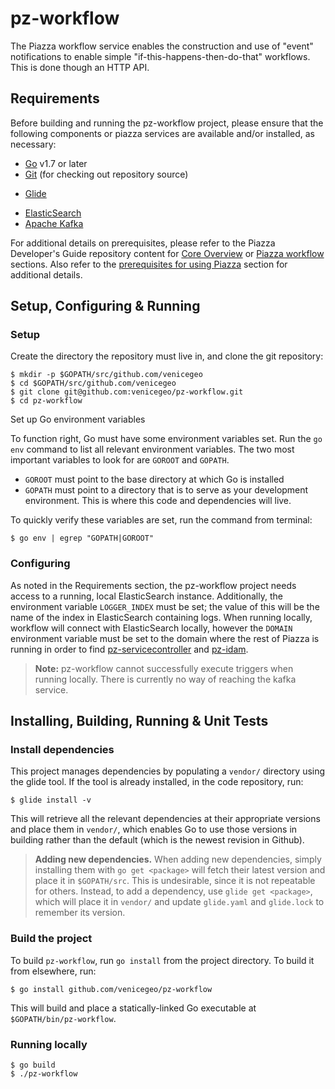 # pz-workflow
The Piazza workflow service enables the construction and use of "event" notifications to enable simple "if-this-happens-then-do-that" workflows. This is done though an HTTP API.

## Requirements
Before building and running the pz-workflow project, please ensure that the following components or piazza services are available and/or installed, as necessary:
* [Go](https://golang.org/doc/install) v1.7 or later
* [Git](https://git-scm.com/book/en/v2/Getting-Started-Installing-Git) (for checking out repository source)
- [Glide](https://glide.sh)
* [ElasticSearch](https://www.elastic.co/)
* [Apache Kafka](https://kafka.apache.org/quickstart)

For additional details on prerequisites, please refer to the Piazza Developer's Guide repository content for [Core Overview](https://github.com/venicegeo/pz-docs/blob/master/documents/devguide/02-pz-core.md) or [Piazza workflow](https://github.com/venicegeo/pz-docs/blob/master/documents/devguide/15-pz-workflow.md) sections. Also refer to the [prerequisites for using Piazza](https://github.com/venicegeo/pz-docs/blob/master/documents/devguide/03-jobs.md) section for additional details.

## Setup, Configuring & Running

### Setup
Create the directory the repository must live in, and clone the git repository:

    $ mkdir -p $GOPATH/src/github.com/venicegeo
    $ cd $GOPATH/src/github.com/venicegeo
    $ git clone git@github.com:venicegeo/pz-workflow.git
    $ cd pz-workflow

Set up Go environment variables

To function right, Go must have some environment variables set. Run the `go env`
command to list all relevant environment variables. The two most important
variables to look for are `GOROOT` and `GOPATH`.

- `GOROOT` must point to the base directory at which Go is installed
- `GOPATH` must point to a directory that is to serve as your development
  environment. This is where this code and dependencies will live.

To quickly verify these variables are set, run the command from terminal:

	$ go env | egrep "GOPATH|GOROOT"

### Configuring
As noted in the Requirements section, the pz-workflow project needs access to a running, local ElasticSearch instance.
Additionally, the environment variable `LOGGER_INDEX` must be set; the value of this will be the name of the index in ElasticSearch containing logs. When running locally, workflow will connect with ElasticSearch locally, however the `DOMAIN` environment variable must be set to the domain where the rest of Piazza is running in order to find [pz-servicecontroller](https://github.com/venicegeo/pz-servicecontroller) and [pz-idam](https://github.com/venicegeo/pz-idam).

> __Note:__ pz-workflow cannot successfully execute triggers when running locally. There is currently no way of reaching the kafka service.

## Installing, Building, Running & Unit Tests

### Install dependencies

This project manages dependencies by populating a `vendor/` directory using the
glide tool. If the tool is already installed, in the code repository, run:

    $ glide install -v

This will retrieve all the relevant dependencies at their appropriate versions
and place them in `vendor/`, which enables Go to use those versions in building
rather than the default (which is the newest revision in Github).

> **Adding new dependencies.** When adding new dependencies, simply installing
  them with `go get <package>` will fetch their latest version and place it in
  `$GOPATH/src`. This is undesirable, since it is not repeatable for others.
  Instead, to add a dependency, use `glide get <package>`, which will place it
  in `vendor/` and update `glide.yaml` and `glide.lock` to remember its version.

### Build the project
To build `pz-workflow`, run `go install` from the project directory. To build it from elsewhere, run:

	$ go install github.com/venicegeo/pz-workflow

This will build and place a statically-linked Go executable at `$GOPATH/bin/pz-workflow`.

### Running locally

	$ go build
	$ ./pz-workflow

